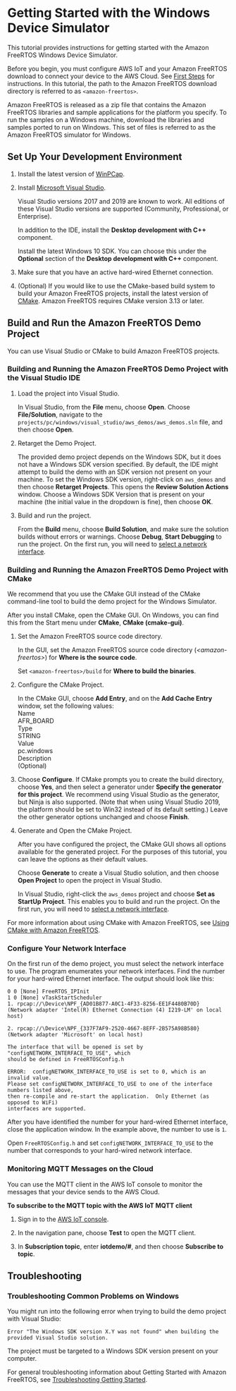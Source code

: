 # Getting Started with the Windows Device Simulator<a name="getting_started_windows"></a>

This tutorial provides instructions for getting started with the Amazon FreeRTOS Windows Device Simulator\.

Before you begin, you must configure AWS IoT and your Amazon FreeRTOS download to connect your device to the AWS Cloud\. See [First Steps](freertos-prereqs.md) for instructions\. In this tutorial, the path to the Amazon FreeRTOS download directory is referred to as `<amazon-freertos>`\.

Amazon FreeRTOS is released as a zip file that contains the Amazon FreeRTOS libraries and sample applications for the platform you specify\. To run the samples on a Windows machine, download the libraries and samples ported to run on Windows\. This set of files is referred to as the Amazon FreeRTOS simulator for Windows\.

## Set Up Your Development Environment<a name="win-setup-env"></a>

1. Install the latest version of [WinPCap](https://www.winpcap.org/)\.

1. Install [Microsoft Visual Studio](https://www.visualstudio.com/downloads)\.

   Visual Studio versions 2017 and 2019 are known to work\. All editions of these Visual Studio versions are supported \(Community, Professional, or Enterprise\)\.

   In addition to the IDE, install the **Desktop development with C\+\+** component\.

   Install the latest Windows 10 SDK\. You can choose this under the **Optional** section of the **Desktop development with C\+\+** component\.

1. Make sure that you have an active hard\-wired Ethernet connection\.

1. \(Optional\) If you would like to use the CMake\-based build system to build your Amazon FreeRTOS projects, install the latest version of [CMake](https://cmake.org/download/)\. Amazon FreeRTOS requires CMake version 3\.13 or later\.

## Build and Run the Amazon FreeRTOS Demo Project<a name="win-build-and-run-example"></a>

You can use Visual Studio or CMake to build Amazon FreeRTOS projects\.

### Building and Running the Amazon FreeRTOS Demo Project with the Visual Studio IDE<a name="win-build-and-run-vs"></a>

1. Load the project into Visual Studio\.

   In Visual Studio, from the **File** menu, choose **Open**\. Choose **File/Solution**, navigate to the `projects/pc/windows/visual_studio/aws_demos/aws_demos.sln` file, and then choose **Open**\.

1. Retarget the Demo Project\.

   The provided demo project depends on the Windows SDK, but it does not have a Windows SDK version specified\. By default, the IDE might attempt to build the demo with an SDK version not present on your machine\. To set the Windows SDK version, right\-click on `aws_demos` and then choose **Retarget Projects**\. This opens the **Review Solution Actions** window\. Choose a Windows SDK Version that is present on your machine \(the initial value in the dropdown is fine\), then choose **OK**\.

1. Build and run the project\.

   From the **Build** menu, choose **Build Solution**, and make sure the solution builds without errors or warnings\. Choose **Debug**, **Start Debugging** to run the project\. On the first run, you will need to [select a network interface](#win-network-interface)\.

### Building and Running the Amazon FreeRTOS Demo Project with CMake<a name="win-build-and-run-cmake"></a>

We recommend that you use the CMake GUI instead of the CMake command\-line tool to build the demo project for the Windows Simulator\.

After you install CMake, open the CMake GUI\. On Windows, you can find this from the Start menu under **CMake**, **CMake \(cmake\-gui\)**\.

1. Set the Amazon FreeRTOS source code directory\.

   In the GUI, set the Amazon FreeRTOS source code directory \(*<amazon\-freertos>*\) for **Where is the source code**\.

   Set `<amazon-freertos>/build` for **Where to build the binaries**\.

1. Configure the CMake Project\.

   In the CMake GUI, choose **Add Entry**, and on the **Add Cache Entry** window, set the following values:  
Name  
AFR\_BOARD  
Type  
STRING  
Value  
pc\.windows  
Description  
\(Optional\)

1. Choose **Configure**\. If CMake prompts you to create the build directory, choose **Yes**, and then select a generator under **Specify the generator for this project**\. We recommend using Visual Studio as the generator, but Ninja is also supported\. \(Note that when using Visual Studio 2019, the platform should be set to Win32 instead of its default setting\.\) Leave the other generator options unchanged and choose **Finish**\.

1. Generate and Open the CMake Project\.

   After you have configured the project, the CMake GUI shows all options available for the generated project\. For the purposes of this tutorial, you can leave the options as their default values\.

   Choose **Generate** to create a Visual Studio solution, and then choose **Open Project** to open the project in Visual Studio\.

   In Visual Studio, right\-click the `aws_demos` project and choose **Set as StartUp Project**\. This enables you to build and run the project\. On the first run, you will need to [select a network interface](#win-network-interface)\.

For more information about using CMake with Amazon FreeRTOS, see [Using CMake with Amazon FreeRTOS](getting-started-cmake.md)\.

### Configure Your Network Interface<a name="win-network-interface"></a>

On the first run of the demo project, you must select the network interface to use\. The program enumerates your network interfaces\. Find the number for your hard\-wired Ethernet interface\. The output should look like this:

```
0 0 [None] FreeRTOS_IPInit
1 0 [None] vTaskStartScheduler
1. rpcap://\Device\NPF_{AD01B877-A0C1-4F33-8256-EE1F4480B70D}
(Network adapter 'Intel(R) Ethernet Connection (4) I219-LM' on local host)

2. rpcap://\Device\NPF_{337F7AF9-2520-4667-8EFF-2B575A98B580}
(Network adapter 'Microsoft' on local host)

The interface that will be opened is set by "configNETWORK_INTERFACE_TO_USE", which
should be defined in FreeRTOSConfig.h

ERROR:  configNETWORK_INTERFACE_TO_USE is set to 0, which is an invalid value.
Please set configNETWORK_INTERFACE_TO_USE to one of the interface numbers listed above,
then re-compile and re-start the application.  Only Ethernet (as opposed to WiFi)
interfaces are supported.
```

After you have identified the number for your hard\-wired Ethernet interface, close the application window\. In the example above, the number to use is `1`\.

Open `FreeRTOSConfig.h` and set `configNETWORK_INTERFACE_TO_USE` to the number that corresponds to your hard\-wired network interface\.

### Monitoring MQTT Messages on the Cloud<a name="w12aab7c25c43c11c11"></a>

You can use the MQTT client in the AWS IoT console to monitor the messages that your device sends to the AWS Cloud\.

**To subscribe to the MQTT topic with the AWS IoT MQTT client**

1. Sign in to the [AWS IoT console](https://console.aws.amazon.com/iotv2/)\.

1. In the navigation pane, choose **Test** to open the MQTT client\.

1. In **Subscription topic**, enter **iotdemo/\#**, and then choose **Subscribe to topic**\.

## Troubleshooting<a name="windows-troubleshooting"></a>

### Troubleshooting Common Problems on Windows<a name="windows-troubleshooting-common"></a>

You might run into the following error when trying to build the demo project with Visual Studio:

```
Error "The Windows SDK version X.Y was not found" when building the provided Visual Studio solution.
```

The project must be targeted to a Windows SDK version present on your computer\.

For general troubleshooting information about Getting Started with Amazon FreeRTOS, see [Troubleshooting Getting Started](gsg-troubleshooting.md)\.